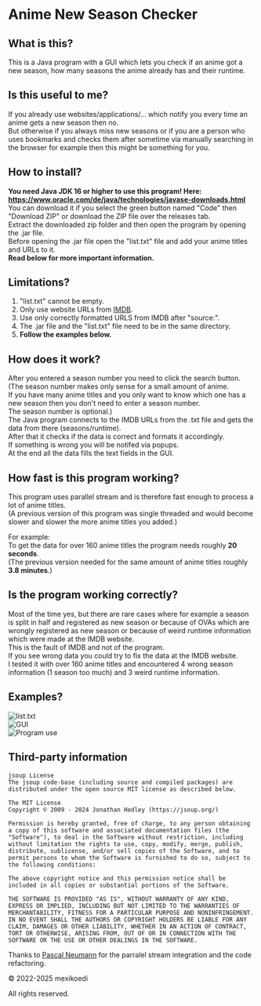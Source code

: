 # Anime New Season Checker

## What is this?
This is a Java program with a GUI which lets you check if an anime got a new season, how many seasons the anime already has and their runtime.

## Is this useful to me?
If you already use websites/applications/... which notify you every time an anime gets a new season then no. <br>
But otherwise if you always miss new seasons or if you are a person who uses bookmarks and checks them after sometime via manually searching in the browser for example then this might be something for you.

## How to install?
**You need Java JDK 16 or higher to use this program! Here: https://www.oracle.com/de/java/technologies/javase-downloads.html** <br>
You can download it if you select the green button named "Code" then "Download ZIP" or download the ZIP file over the releases tab. <br>
Extract the downloaded zip folder and then open the program by opening the .jar file. <br>
Before opening the .jar file open the "list.txt" file and add your anime titles and URLs to it. <br>
**Read below for more important information.**

## Limitations?
1) "list.txt" cannot be empty. <br>
2) Only use website URLs from [IMDB](https://www.imdb.com). <br>
3) Use only correctly formatted URLS from IMDB after "source:". <br>
4) The .jar file and the "list.txt" file need to be in the same directory. <br>
5) **Follow the examples below.**

## How does it work?
After you entered a season number you need to click the search button. <br>
(The season number makes only sense for a small amount of anime. <br> 
If you have many anime titles and you only want to know which one has a new season then you don't need to enter a season number. <br> 
The season number is optional.) <br>
The Java program connects to the IMDB URLs from the .txt file and gets the data from there (seasons/runtime). <br> 
After that it checks if the data is correct and formats it accordingly. <br>
If something is wrong you will be notifed via popups. <br>
At the end all the data fills the text fields in the GUI.

## How fast is this program working?
This program uses parallel stream and is therefore fast enough to process a lot of anime titles. <br>
(A previous version of this program was single threaded and would become slower and slower the more anime titles you added.) <br>

For example: <br>
To get the data for over 160 anime titles the program needs roughly **20 seconds**. <br>
(The previous version needed for the same amount of anime titles roughly **3.8 minutes**.)

## Is the program working correctly?
Most of the time yes, but there are rare cases where for example a season is split in half and registered as new season or because of OVAs which are wrongly registered as new season or because of weird runtime information which were made at the IMDB website. <br>
This is the fault of IMDB and not of the program. <br>
If you see wrong data you could try to fix the data at the IMDB website. <br>
I tested it with over 160 anime titles and encountered 4 wrong season information (1 season too much) and 3 weird runtime information.

## Examples?
![list.txt](https://i.ibb.co/QJcJPtV/example1.png "list.txt") <br>
![GUI](https://i.ibb.co/zxRvWMv/example2.png "GUI") <br>
![Program use](https://i.ibb.co/YZ3LgxY/example3.png "Program use")

## Third-party information
```
jsoup License
The jsoup code-base (including source and compiled packages) are distributed under the open source MIT license as described below.

The MIT License
Copyright © 2009 - 2024 Jonathan Hedley (https://jsoup.org/)

Permission is hereby granted, free of charge, to any person obtaining a copy of this software and associated documentation files (the "Software"), to deal in the Software without restriction, including without limitation the rights to use, copy, modify, merge, publish, distribute, sublicense, and/or sell copies of the Software, and to permit persons to whom the Software is furnished to do so, subject to the following conditions:

The above copyright notice and this permission notice shall be included in all copies or substantial portions of the Software.

THE SOFTWARE IS PROVIDED "AS IS", WITHOUT WARRANTY OF ANY KIND, EXPRESS OR IMPLIED, INCLUDING BUT NOT LIMITED TO THE WARRANTIES OF MERCHANTABILITY, FITNESS FOR A PARTICULAR PURPOSE AND NONINFRINGEMENT. IN NO EVENT SHALL THE AUTHORS OR COPYRIGHT HOLDERS BE LIABLE FOR ANY CLAIM, DAMAGES OR OTHER LIABILITY, WHETHER IN AN ACTION OF CONTRACT, TORT OR OTHERWISE, ARISING FROM, OUT OF OR IN CONNECTION WITH THE SOFTWARE OR THE USE OR OTHER DEALINGS IN THE SOFTWARE.
```

Thanks to [Pascal Neumann](https://github.com/neumann-dev) for the parralel stream integration and the code refactoring.

© 2022-2025 mexikoedi 

All rights reserved.
